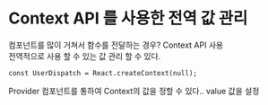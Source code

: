 # Context API 를 사용한 전역 값 관리
컴포넌트를 많이 거쳐서 함수를 전달하는 경우? Context API 사용  
전역적으로 사용 할 수 있는 값 관리 할 수 있다.  
```
const UserDispatch = React.createContext(null);
```
Provider 컴포넌트를 통하여 Context의 값을 정할 수 있다.. value 값을 설정  

